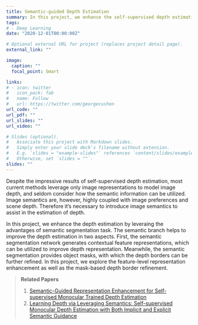 ```yaml
---
title: Semantic-guided Depth Estimation
summary: In this project, we enhance the self-supervised depth estimation via an auxiliary semantic segmentation task.
tags: 
# - Deep Learning
date: "2020-12-01T00:00:00Z"

# Optional external URL for project (replaces project detail page).
external_link: ""

image:
  caption: ""
  focal_point: Smart

links:
# - icon: twitter
#   icon_pack: fab
#   name: Follow
#   url: https://twitter.com/georgecushen
url_code: ""
url_pdf: ""
url_slides: ""
url_video: ""

# Slides (optional).
#   Associate this project with Markdown slides.
#   Simply enter your slide deck's filename without extension.
#   E.g. `slides = "example-slides"` references `content/slides/example-slides.md`.
#   Otherwise, set `slides = ""`.
slides: ""
---
```

Despite the impressive results of self-supervised depth estimation, most current methods leverage only image representations to model image depth, and seldom consider how the semantic information can be utilized. Image semantics are, however, highly coupled with image preferences and scene depth. Therefore it’s necessary to introduce image semantics to assist in the estimation of depth.

In this project, we enhance the depth estimation by leveraing the advantages of semantic segmentation task. The semantic branch helps to improve the depth estimation in two aspects. First, the semantic segmentation network generates contextual feature representations, which can be utilized to improve depth representation. Meanwhile, the semantic segmentation provides object masks, with which the depth borders can be further refined. In this project, we explore the feature-level representation enhancement as well as the mask-based depth border refinement. 


>**Related Papers**
>1. [Semantic-Guided Representation Enhancement for Self-supervised Monocular Trained Depth Estimation](../../publication/seedepth/)
>1. [Learning Depth via Leveraging Semantics: Self-supervised Monocular Depth Estimation with Both Implicit and Explicit Semantic Guidance](../../publication/semdepth/)